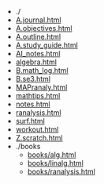 * ./
* [A.journal.html](html/A.journal.html)
* [A.objectives.html](html/A.objectives.html)
* [A.outline.html](html/A.outline.html)
* [A.study_guide.html](html/A.study_guide.html)
* [AI_notes.html](html/AI_notes.html)
* [algebra.html](html/algebra.html)
* [B.math_log.html](html/B.math_log.html)
* [B.se3.html](html/B.se3.html)
* [MAPranaly.html](html/MAPranaly.html)
* [mathtips.html](html/mathtips.html)
* [notes.html](html/notes.html)
* [ranalysis.html](html/ranalysis.html)
* [surf.html](html/surf.html)
* [workout.html](html/workout.html)
* [Z.scratch.html](html/Z.scratch.html)
* ./books
  * [books/alg.html](html/books/alg.html)
  * [books/linalg.html](html/books/linalg.html)
  * [books/ranalysis.html](html/books/ranalysis.html)

